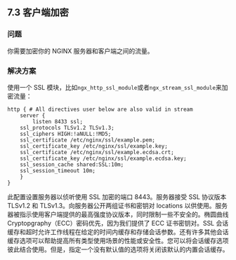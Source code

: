 ## 7.3 客户端加密

### 问题

你需要加密你的 NGINX 服务器和客户端之间的流量。

### 解决方案

使用一个 SSL 模块，比如`ngx_http_ssl_module`或者`ngx_stream_ssl_module`来加密流量：

````
http { # All directives user below are also valid in stream
	server {
		listen 8433 ssl;
    ssl_protocols TLSv1.2 TLSv1.3;
    ssl_ciphers HIGH:!aNULL:!MD5;
    ssl_certificate /etc/nginx/ssl/example.pem;
    ssl_certificate_key /etc/nginx/ssl/example.key;
    ssl_certificate /etc/nginx/ssl/example.ecdsa.crt;
    ssl_certificate_key /etc/nginx/ssl/example.ecdsa.key;
    ssl_session_cache shared:SSL:10m;
    ssl_session_timeout 10m;
	}
}
````

此配置设置服务器以侦听使用 SSL 加密的端口 8443。服务器接受 SSL 协议版本 TLSv1.2 和 TLSv1.3。向服务器公开两组证书和密钥对 locations 以供使用。服务器被指示使用客户端提供的最高强度协议版本，同时限制一些不安全的。椭圆曲线 Cryptopgraphy（ECC）密码优先，因为我们提供了 ECC 证书密钥对。SSL 会话缓存和超时允许工作线程在给定的时间内缓存和存储会话参数。还有许多其他会话缓存选项可以帮助提高所有类型使用场景的性能或安全性。您可以将会话缓存选项彼此结合使用。但是，指定一个没有默认值的选项将关闭该默认的内置会话缓存。

